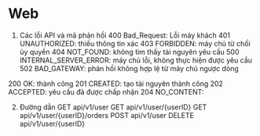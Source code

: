 # Web
1. Các lỗi API và mã phản hồi
400 Bad_Request: Lỗi máy khách
401 UNAUTHORIZED: thiếu thông tin xác
403 FORBIDDEN: máy chủ từ chối ủy quyền
404 NOT_FOUND: không tìm thấy tài nguyên yêu cầu
500 INTERNAL_SERVER_ERROR: máy chủ lỗi, không thực hiện được yêu cầu
502 BAD_GATEWAY: phản hồi không hợp lệ từ máy chủ ngược dòng

200 OK: thành công
201 CREATED: tạo tài nguyên thành công
202 ACCEPTED: yêu cầu đã được chấp nhận
204 NO_CONTENT: 

2. Đường dẫn
GET api/v1/user
GET api/v1/user/{userID}
GET api/v1/user/{userID}/orders
POST api/v1/user
DELETE api/v1/user/{userID}
